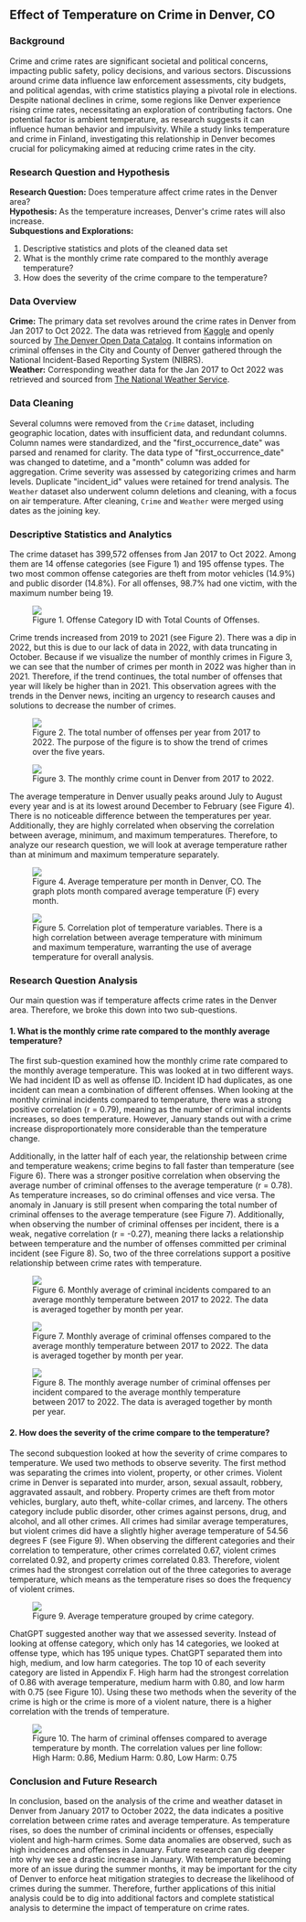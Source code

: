 ## Effect of Temperature on Crime in Denver, CO

### **Background**
Crime and crime rates are significant societal and political concerns, impacting public safety, policy decisions, and various sectors. Discussions around crime data influence law enforcement assessments, city budgets, and political agendas, with crime statistics playing a pivotal role in elections. Despite national declines in crime, some regions like Denver experience rising crime rates, necessitating an exploration of contributing factors. One potential factor is ambient temperature, as research suggests it can influence human behavior and impulsivity. While a study links temperature and crime in Finland, investigating this relationship in Denver becomes crucial for policymaking aimed at reducing crime rates in the city.

### **Research Question and Hypothesis**
**Research Question:** Does temperature affect crime rates in the Denver area?<br>
**Hypothesis:** As the temperature increases, Denver's crime rates will also increase.<br>
**Subquestions and Explorations:**
1. Descriptive statistics and plots of the cleaned data set
2. What is the monthly crime rate compared to the monthly average temperature?
3. How does the severity of the crime compare to the temperature?


### Data Overview

**Crime:** The primary data set revolves around the crime rates in Denver from Jan 2017 to Oct 2022. The data was retrieved from [Kaggle](https://www.kaggle.com/datasets/paultimothymooney/denver-crime-data) and openly sourced by [The Denver Open Data Catalog](https://www.denvergov.org/opendata/). It contains information on criminal offenses in the City and County of Denver gathered through the National Incident-Based Reporting System (NIBRS).<br>
**Weather:** Corresponding weather data for the Jan 2017 to Oct 2022 was retrieved and sourced from [The National Weather Service](https://www.weather.gov/wrh/Climate?wfo=bou).


### Data Cleaning

Several columns were removed from the `Crime` dataset, including geographic location, dates with insufficient data, and redundant columns. Column names were standardized, and the "first_occurrence_date" was parsed and renamed for clarity. The data type of "first_occurrence_date" was changed to datetime, and a "month" column was added for aggregation. Crime severity was assessed by categorizing crimes and harm levels. Duplicate "incident_id" values were retained for trend analysis. The `Weather` dataset also underwent column deletions and cleaning, with a focus on air temperature. After cleaning, `Crime` and `Weather` were merged using dates as the joining key.

### Descriptive Statistics and Analytics
The crime dataset has 399,572 offenses from Jan 2017 to Oct 2022. Among them are 14 offense categories (see Figure 1) and 195 offense types. The two most common offense categories are theft from motor vehicles (14.9%) and public disorder (14.8%). For all offenses, 98.7% had one victim, with the maximum number being 19.

<figure>
<img src="pdf/crime_vs_weather/offense_categories_count.png">
<figcaption>Figure 1. Offense Category ID with Total Counts of Offenses.</figcaption>
</figure>

Crime trends increased from 2019 to 2021 (see Figure 2). There was a dip in 2022, but this is due to our lack of data in 2022, with data truncating in October. Because if we visualize the number of monthly crimes in Figure 3, we can see that the number of crimes per month in 2022 was higher than in 2021. Therefore, if the trend continues, the total number of offenses that year will likely be higher than in 2021. This observation agrees with the trends in the Denver news, inciting an urgency to research causes and solutions to decrease the number of crimes.

<figure>
<img src="pdf/crime_vs_weather/total_number_offenses_per_year.png">
<figcaption>Figure 2. The total number of offenses per year from 2017 to 2022. The purpose of the figure is to show the trend of crimes over the five years.</figcaption>
</figure>

<figure>
<img src="pdf/crime_vs_weather/monthly_crime_count.png">
<figcaption>Figure 3. The monthly crime count in Denver from 2017 to 2022.</figcaption>
</figure>

The average temperature in Denver usually peaks around July to August every year and is at its lowest around December to February (see Figure 4). There is no noticeable difference between the temperatures per year. Additionally, they are highly correlated when observing the correlation between average, minimum, and maximum temperatures. Therefore, to analyze our research question, we will look at average temperature rather than at minimum and maximum temperature separately.

<figure>
<img src="pdf/crime_vs_weather/average_temperature_per_month.png">
<figcaption>Figure 4. Average temperature per month in Denver, CO. The graph plots month compared average temperature (F) every month.</figcaption>
</figure>

<figure>
<img src="pdf/crime_vs_weather/correlation_matrix_of_numerical_columns.png">
<figcaption>Figure 5. Correlation plot of temperature variables. There is a high correlation between average temperature with minimum and maximum temperature, warranting the use of average temperature for overall analysis.</figcaption>
</figure>

### Research Question Analysis

Our main question was if temperature affects crime rates in the Denver area. Therefore, we broke this down into two sub-questions.

#### 1. What is the monthly crime rate compared to the monthly average temperature?

The first sub-question examined how the monthly crime rate compared to the monthly average temperature. This was looked at in two different ways. We had incident ID as well as offense ID. Incident ID had duplicates, as one incident can mean a combination of different offenses. When looking at the monthly criminal incidents compared to temperature, there was a strong positive correlation (r = 0.79), meaning as the number of criminal incidents increases, so does temperature. However, January stands out with a crime increase disproportionately more considerable than the temperature change.

Additionally, in the latter half of each year, the relationship between crime and temperature weakens; crime begins to fall faster than temperature (see Figure 6). There was a stronger positive correlation when observing the average number of criminal offenses to the average temperature (r = 0.78). As temperature increases, so do criminal offenses and vice versa. The anomaly in January is still present when comparing the total number of criminal offenses to the average temperature (see Figure 7). Additionally, when observing the number of criminal offenses per incident, there is a weak, negative correlation (r = -0.27), meaning there lacks a relationship between temperature and the number of offenses committed per criminal incident (see Figure 8). So, two of the three correlations support a positive relationship between crime rates with temperature.

<figure>
<img src="pdf/crime_vs_weather/average_number_criminal_incidents.png">
<figcaption>Figure 6. Monthly average of criminal incidents compared to an average monthly temperature between 2017 to 2022. The data is averaged together by month per year.</figcaption>
</figure>

<figure>
<img src="pdf/crime_vs_weather/average_number_criminal_offenses.png">
<figcaption>Figure 7. Monthly average of criminal offenses compared to the average monthly temperature between 2017 to 2022. The data is averaged together by month per year.</figcaption>
</figure>

<figure>
<img src="pdf/crime_vs_weather/average_number_criminal_offenses_per_incident.png">
<figcaption>Figure 8. The monthly average number of criminal offenses per incident compared to the average monthly temperature between 2017 to 2022. The data is averaged together by month per year.</figcaption>
</figure>

#### 2. How does the severity of the crime compare to the temperature?

The second subquestion looked at how the severity of crime compares to temperature. We used two methods to observe severity. The first method was separating the crimes into violent, property, or other crimes. Violent crime in Denver is separated into murder, arson, sexual assault, robbery, aggravated assault, and robbery. Property crimes are theft from motor vehicles, burglary, auto theft, white-collar crimes, and larceny. The others category include public disorder, other crimes against persons, drug, and alcohol, and all other crimes. All crimes had similar average temperatures, but violent crimes did have a slightly higher average temperature of 54.56 degrees F (see Figure 9). When observing the different categories and their correlation to temperature, other crimes correlated 0.67, violent crimes correlated 0.92, and property crimes correlated 0.83. Therefore, violent crimes had the strongest correlation out of the three categories to average temperature, which means as the temperature rises so does the frequency of violent crimes.

<figure>
<img src="pdf/crime_vs_weather/average_temp_by_crime_category.png">
<figcaption>Figure 9. Average temperature grouped by crime category.</figcaption>
</figure>

ChatGPT suggested another way that we assessed severity. Instead of looking at offense category, which only has 14 categories, we looked at offense type, which has 195 unique types. ChatGPT separated them into high, medium, and low harm categories. The top 10 of each severity category are listed in Appendix F. High harm had the strongest correlation of 0.86 with average temperature, medium harm with 0.80, and low harm with 0.75 (see Figure 10). Using these two methods when the severity of the crime is high or the crime is more of a violent nature, there is a higher correlation with the trends of temperature.

<figure>
<img src="pdf/crime_vs_weather/harm_of_criminal_offenses.png">
<figcaption>Figure 10. The harm of criminal offenses compared to average temperature by month. The correlation values per line follow: High Harm: 0.86, Medium Harm: 0.80, Low Harm: 0.75</figcaption>
</figure>

### Conclusion and Future Research
In conclusion, based on the analysis of the crime and weather dataset in Denver from January 2017 to October 2022, the data indicates a positive correlation between crime rates and average temperature. As temperature rises, so does the number of criminal incidents or offenses, especially violent and high-harm crimes. Some data anomalies are observed, such as high incidences and offenses in January. Future research can dig deeper into why we see a drastic increase in January. With temperature becoming more of an issue during the summer months, it may be important for the city of Denver to enforce heat mitigation strategies to decrease the likelihood of crimes during the summer. Therefore, further applications of this initial analysis could be to dig into additional factors and complete statistical analysis to determine the impact of temperature on crime rates.